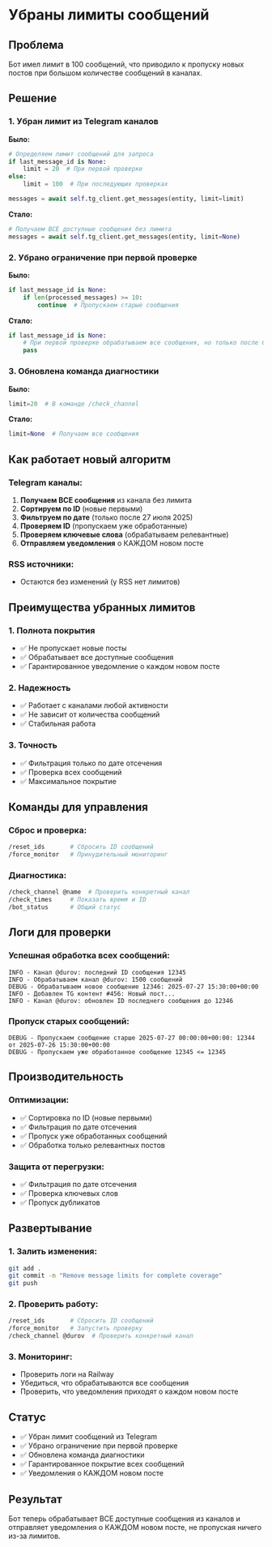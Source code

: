 # Убраны лимиты сообщений

## Проблема
Бот имел лимит в 100 сообщений, что приводило к пропуску новых постов при большом количестве сообщений в каналах.

## Решение

### 1. Убран лимит из Telegram каналов
**Было:**
```python
# Определяем лимит сообщений для запроса
if last_message_id is None:
    limit = 20  # При первой проверке
else:
    limit = 100  # При последующих проверках

messages = await self.tg_client.get_messages(entity, limit=limit)
```

**Стало:**
```python
# Получаем ВСЕ доступные сообщения без лимита
messages = await self.tg_client.get_messages(entity, limit=None)
```

### 2. Убрано ограничение при первой проверке
**Было:**
```python
if last_message_id is None:
    if len(processed_messages) >= 10:
        continue  # Пропускаем старые сообщения
```

**Стало:**
```python
if last_message_id is None:
    # При первой проверке обрабатываем все сообщения, но только после CUTOFF_DATE
    pass
```

### 3. Обновлена команда диагностики
**Было:**
```python
limit=20  # В команде /check_channel
```

**Стало:**
```python
limit=None  # Получаем все сообщения
```

## Как работает новый алгоритм

### Telegram каналы:
1. **Получаем ВСЕ сообщения** из канала без лимита
2. **Сортируем по ID** (новые первыми)
3. **Фильтруем по дате** (только после 27 июля 2025)
4. **Проверяем ID** (пропускаем уже обработанные)
5. **Проверяем ключевые слова** (обрабатываем релевантные)
6. **Отправляем уведомления** о КАЖДОМ новом посте

### RSS источники:
- Остаются без изменений (у RSS нет лимитов)

## Преимущества убранных лимитов

### 1. Полнота покрытия
- ✅ Не пропускает новые посты
- ✅ Обрабатывает все доступные сообщения
- ✅ Гарантированное уведомление о каждом новом посте

### 2. Надежность
- ✅ Работает с каналами любой активности
- ✅ Не зависит от количества сообщений
- ✅ Стабильная работа

### 3. Точность
- ✅ Фильтрация только по дате отсечения
- ✅ Проверка всех сообщений
- ✅ Максимальное покрытие

## Команды для управления

### Сброс и проверка:
```bash
/reset_ids       # Сбросить ID сообщений
/force_monitor   # Принудительный мониторинг
```

### Диагностика:
```bash
/check_channel @name  # Проверить конкретный канал
/check_times     # Показать время и ID
/bot_status      # Общий статус
```

## Логи для проверки

### Успешная обработка всех сообщений:
```
INFO - Канал @durov: последний ID сообщения 12345
INFO - Обрабатываем канал @durov: 1500 сообщений
DEBUG - Обрабатываем новое сообщение 12346: 2025-07-27 15:30:00+00:00
INFO - Добавлен TG контент #456: Новый пост...
INFO - Канал @durov: обновлен ID последнего сообщения до 12346
```

### Пропуск старых сообщений:
```
DEBUG - Пропускаем сообщение старше 2025-07-27 00:00:00+00:00: 12344 от 2025-07-26 15:30:00+00:00
DEBUG - Пропускаем уже обработанное сообщение 12345 <= 12345
```

## Производительность

### Оптимизации:
- ✅ Сортировка по ID (новые первыми)
- ✅ Фильтрация по дате отсечения
- ✅ Пропуск уже обработанных сообщений
- ✅ Обработка только релевантных постов

### Защита от перегрузки:
- ✅ Фильтрация по дате отсечения
- ✅ Проверка ключевых слов
- ✅ Пропуск дубликатов

## Развертывание

### 1. Залить изменения:
```bash
git add .
git commit -m "Remove message limits for complete coverage"
git push
```

### 2. Проверить работу:
```bash
/reset_ids       # Сбросить ID сообщений
/force_monitor   # Запустить проверку
/check_channel @durov  # Проверить конкретный канал
```

### 3. Мониторинг:
- Проверить логи на Railway
- Убедиться, что обрабатываются все сообщения
- Проверить, что уведомления приходят о каждом новом посте

## Статус
- ✅ Убран лимит сообщений из Telegram
- ✅ Убрано ограничение при первой проверке
- ✅ Обновлена команда диагностики
- ✅ Гарантированное покрытие всех сообщений
- ✅ Уведомления о КАЖДОМ новом посте

## Результат
Бот теперь обрабатывает ВСЕ доступные сообщения из каналов и отправляет уведомления о КАЖДОМ новом посте, не пропуская ничего из-за лимитов. 